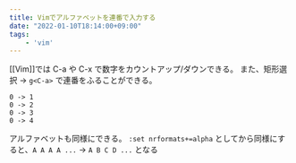 ```yaml
---
title: Vimでアルファベットを連番で入力する
date: "2022-01-10T18:14:00+09:00"
tags: 
    - 'vim'
---
```


[[Vim]]では C-a や C-x で数字をカウントアップ/ダウンできる。
また、矩形選択 → `g<C-a>` で連番をふることができる。

```
0 -> 1
0 -> 2
0 -> 3
0 -> 4
```

アルファベットも同様にできる。
`:set nrformats+=alpha` としてから同様にすると、`A A A A ...` -> `A B C D ...` となる
